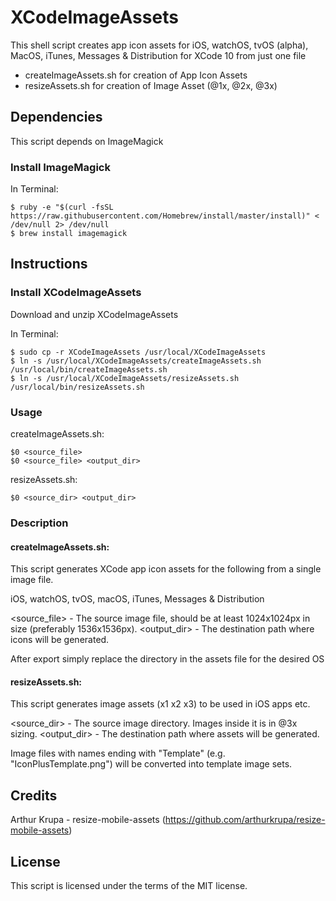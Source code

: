 # XCodeImageAssets

This shell script creates app icon assets for iOS, watchOS, tvOS (alpha), MacOS, iTunes, Messages &amp; Distribution for XCode 10 from just one file

- createImageAssets.sh for creation of App Icon Assets
- resizeAssets.sh for creation of Image Asset (@1x, @2x, @3x)

## Dependencies

This script depends on ImageMagick

### Install ImageMagick

In Terminal:

	$ ruby -e "$(curl -fsSL https://raw.githubusercontent.com/Homebrew/install/master/install)" < /dev/null 2> /dev/null
	$ brew install imagemagick

## Instructions

### Install XCodeImageAssets

Download and unzip XCodeImageAssets

In Terminal:

	$ sudo cp -r XCodeImageAssets /usr/local/XCodeImageAssets
	$ ln -s /usr/local/XCodeImageAssets/createImageAssets.sh /usr/local/bin/createImageAssets.sh
	$ ln -s /usr/local/XCodeImageAssets/resizeAssets.sh /usr/local/bin/resizeAssets.sh

### Usage

createImageAssets.sh:

	$0 <source_file>
	$0 <source_file> <output_dir>

resizeAssets.sh:

	$0 <source_dir> <output_dir>

### Description

#### createImageAssets.sh:

This script generates XCode app icon assets for the following from a single image file.

iOS, watchOS, tvOS, macOS, iTunes, Messages & Distribution

<source_file> - The source image file, should be at least 1024x1024px in size (preferably 1536x1536px).
<output_dir> - The destination path where icons will be generated.

After export simply replace the directory in the assets file for the desired OS

#### resizeAssets.sh:

This script generates image assets (x1 x2 x3) to be used in iOS apps etc.

<source_dir> - The source image directory. Images inside it is in @3x sizing.
<output_dir> - The destination path where assets will be generated.

Image files with names ending with "Template" (e.g. "IconPlusTemplate.png") will be converted into template image sets.

## Credits

Arthur Krupa - resize-mobile-assets (https://github.com/arthurkrupa/resize-mobile-assets)

## License

This script is licensed under the terms of the MIT license.
